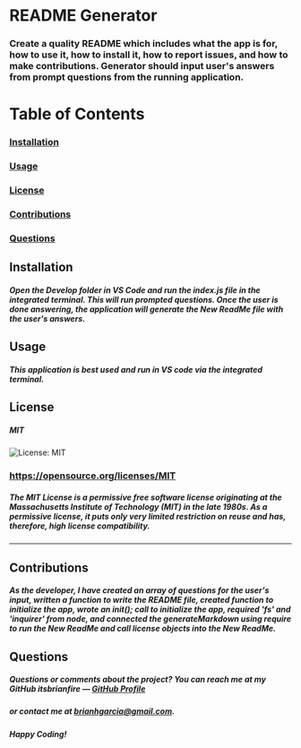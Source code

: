 
  # README Generator
  ### Create a quality README which includes what the app is for, how to use it, how to install it, how to report issues, and how to make contributions. Generator should input user's answers from prompt questions from the running application. 
  
  # Table of Contents  
  ### [Installation](#installation)
  ### [Usage](#usage) 
  ### [License](#license) 
  ### [Contributions](#contributions) 
  ### [Questions](#questions) 
  
  ## Installation
  ##### Open the Develop folder in VS Code and run the index.js file in the integrated terminal. This will run prompted questions. Once the user is done answering, the application will generate the New ReadMe file with the user's answers.
  
  ## Usage
  ##### This application is best used and run in VS code via the integrated terminal.

  ## License
  ##### MIT

  ![License: MIT](https://img.shields.io/badge/License-MIT-yellow.svg)
  ### https://opensource.org/licenses/MIT
  #####  The MIT License is a permissive free software license originating at the Massachusetts Institute of Technology (MIT) in the late 1980s. As a permissive license, it puts only very limited restriction on reuse and has, therefore, high license compatibility.

  ---
  
  ## Contributions
  ##### As the developer, I have created an array of questions for the user's input, written a function to write the README file, created function to initialize the app, wrote an init(); call to initialize the app, required 'fs' and 'inquirer' from node, and connected the generateMarkdown using require to run the New ReadMe and call license objects into the New ReadMe. 
  
  ## Questions
  ##### Questions or comments about the project? You can reach me at my GitHub *itsbrianfire* — [GitHub Profile](https://www.github.com/itsbrianfire)
  ##### or contact me at brianhgarcia@gmail.com.

  ##### Happy Coding!
  